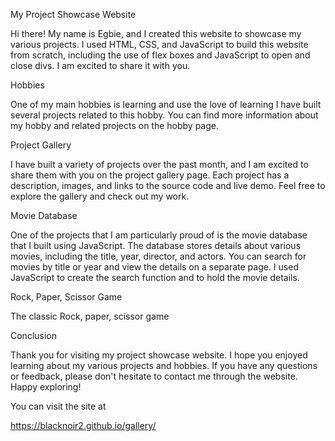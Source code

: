 My Project Showcase Website

Hi there! My name is Egbie, and I created this website to showcase my various projects. I used HTML, CSS, and JavaScript to build this website from scratch, including the use of flex boxes and JavaScript to open and close divs. I am excited to share it with you.

Hobbies

One of my main hobbies is learning and use the love of learning I have built several projects related to this hobby. You can find more information about my hobby and related projects on the hobby page.

Project Gallery

I have built a variety of projects over the past month, and I am excited to share them with you on the project gallery page. Each project has a description, images, and links to the source code and live demo. Feel free to explore the gallery and check out my work.

Movie Database

One of the projects that I am particularly proud of is the movie database that I built using JavaScript. The database stores details about various movies, including the title, year, director, and actors. You can search for movies by title or year and view the details on a separate page. I used JavaScript to create the search function and to hold the movie details.

Rock, Paper, Scissor Game

The classic Rock, paper, scissor game

Conclusion

Thank you for visiting my project showcase website. I hope you enjoyed learning about my various projects and hobbies. If you have any questions or feedback, please don't hesitate to contact me through the website. Happy exploring!

You can visit the site at

 https://blacknoir2.github.io/gallery/
